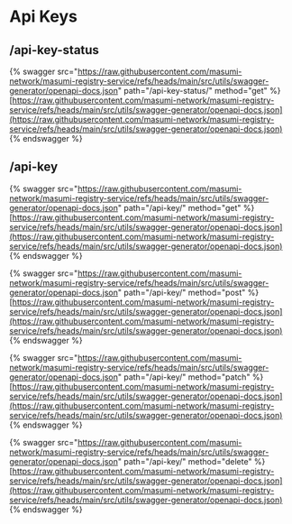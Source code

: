 # Api Keys

## /api-key-status

{% swagger src="https://raw.githubusercontent.com/masumi-network/masumi-registry-service/refs/heads/main/src/utils/swagger-generator/openapi-docs.json" path="/api-key-status/" method="get" %}
[https://raw.githubusercontent.com/masumi-network/masumi-registry-service/refs/heads/main/src/utils/swagger-generator/openapi-docs.json](https://raw.githubusercontent.com/masumi-network/masumi-registry-service/refs/heads/main/src/utils/swagger-generator/openapi-docs.json)
{% endswagger %}

## /api-key



{% swagger src="https://raw.githubusercontent.com/masumi-network/masumi-registry-service/refs/heads/main/src/utils/swagger-generator/openapi-docs.json" path="/api-key/" method="get" %}
[https://raw.githubusercontent.com/masumi-network/masumi-registry-service/refs/heads/main/src/utils/swagger-generator/openapi-docs.json](https://raw.githubusercontent.com/masumi-network/masumi-registry-service/refs/heads/main/src/utils/swagger-generator/openapi-docs.json)
{% endswagger %}

{% swagger src="https://raw.githubusercontent.com/masumi-network/masumi-registry-service/refs/heads/main/src/utils/swagger-generator/openapi-docs.json" path="/api-key/" method="post" %}
[https://raw.githubusercontent.com/masumi-network/masumi-registry-service/refs/heads/main/src/utils/swagger-generator/openapi-docs.json](https://raw.githubusercontent.com/masumi-network/masumi-registry-service/refs/heads/main/src/utils/swagger-generator/openapi-docs.json)
{% endswagger %}

{% swagger src="https://raw.githubusercontent.com/masumi-network/masumi-registry-service/refs/heads/main/src/utils/swagger-generator/openapi-docs.json" path="/api-key/" method="patch" %}
[https://raw.githubusercontent.com/masumi-network/masumi-registry-service/refs/heads/main/src/utils/swagger-generator/openapi-docs.json](https://raw.githubusercontent.com/masumi-network/masumi-registry-service/refs/heads/main/src/utils/swagger-generator/openapi-docs.json)
{% endswagger %}

{% swagger src="https://raw.githubusercontent.com/masumi-network/masumi-registry-service/refs/heads/main/src/utils/swagger-generator/openapi-docs.json" path="/api-key/" method="delete" %}
[https://raw.githubusercontent.com/masumi-network/masumi-registry-service/refs/heads/main/src/utils/swagger-generator/openapi-docs.json](https://raw.githubusercontent.com/masumi-network/masumi-registry-service/refs/heads/main/src/utils/swagger-generator/openapi-docs.json)
{% endswagger %}
